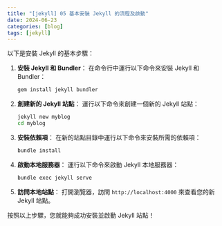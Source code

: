```yaml
---
title: "[jekyll] 05 基本安裝 Jekyll 的流程及啟動"
date: 2024-06-23
categories: [blog]
tags: [jekyll]
---
```


以下是安裝 Jekyll 的基本步驟：

1. **安裝 Jekyll 和 Bundler**：
    在命令行中運行以下命令來安裝 Jekyll 和 Bundler：

    ```bash
    gem install jekyll bundler
    ```

2. **創建新的 Jekyll 站點**：
    運行以下命令來創建一個新的 Jekyll 站點：

    ```bash
    jekyll new myblog
    cd myblog
    ```

3. **安裝依賴項**：
    在新的站點目錄中運行以下命令來安裝所需的依賴項：

    ```bash
    bundle install
    ```

4. **啟動本地服務器**：
    運行以下命令來啟動 Jekyll 本地服務器：

    ```bash
    bundle exec jekyll serve
    ```

5. **訪問本地站點**：
    打開瀏覽器，訪問 `http://localhost:4000` 來查看您的新 Jekyll 站點。

按照以上步驟，您就能夠成功安裝並啟動 Jekyll 站點！
